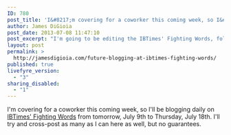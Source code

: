 ```yaml
---
ID: 780
post_title: 'I&#8217;m covering for a coworker this coming week, so I&#8230;'
author: James DiGioia
post_date: 2013-07-08 11:47:10
post_excerpt: "I'm going to be editing the IBTimes' Fighting Words, follow me there for a week."
layout: post
permalink: >
  http://jamesdigioia.com/future-blogging-at-ibtimes-fighting-words/
published: true
livefyre_version:
  - "3"
sharing_disabled:
  - "1"
---
```

I'm covering for a coworker this coming week, so I'll be blogging daily on [IBTimes' Fighting Words][1] from tomorrow, July 9th to Thursday, July 18th. I'll try and cross-post as many as I can here as well, but no guarantees.

 [1]: http://www.ibtimes.com/fighting-words "Fighting Words"